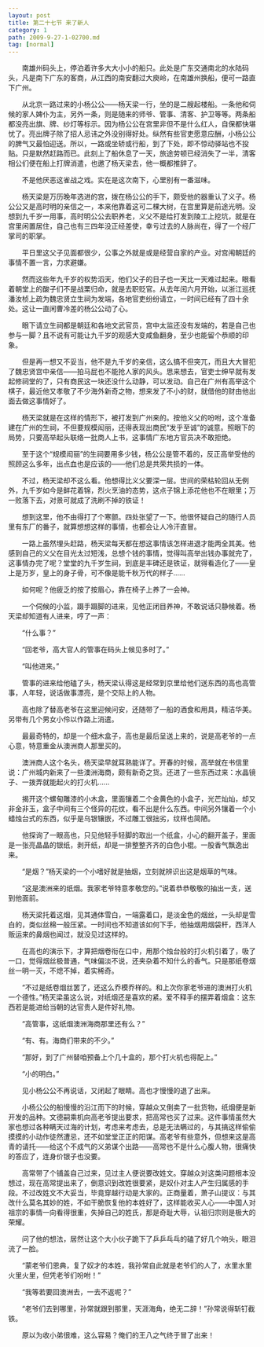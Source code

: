 ```yaml
---
layout: post
title: 第二十七节 来了新人
category: 1
path: 2009-9-27-1-02700.md
tag: [normal]
---
```


　　南雄州码头上，停泊着许多大大小小的船只。此处是广东交通南北的水陆码头，凡是南下广东的客商，从江西的南安翻过大庾岭，在南雄州换船，便可一路直下广州。

　　从北京一路过来的小杨公公——杨天梁一行，坐的是二艘起楼船。一条他和伺候的家人婢仆为主，另外一条，则是随来的师爷、管事、清客、护卫等等。两条船都没亮出旗、牌、纱灯等标示。因为杨公公在宫里非但不是什么红人，自保都快堪忧了。亮出牌子除了招人忌讳之外没别得好处。纵然有些官吏愿意应酬，小杨公公的脾气又最怕迎送。所以，一路或坐轿或行船，到了下处，即不惊动驿站也不投贴。只是默然赶路而已。此刻上了船休息了一天，旅途劳顿已经消失了一半，清客相公们便在船上打牌消遣，也邀了杨天梁去，他一概都推辞了。

　　不是他厌恶这雀战之戏。实在是这次南下，心里别有一番滋味。

　　杨天梁是万历晚年选进的宫，拨在杨公公的手下，颇受他的器重认了义子。杨公公又是高时明的亲信之一，本来他靠着这可二棵大树，在宫里算是前途光明。没想到九千岁一用事，高时明公公去职养老，义父不是给打发到陵工上挖坑，就是在宫里闲置居住，自己也有三四年没正经差使，幸亏过去的人脉尚在，得了一个经厂掌司的职掌。

　　平日里这父子见面都很少，公事之外就是或是经营自家的产业。对宫闱朝廷的事情不置一言，力求避嫌。

　　然而这些年九千岁的权势滔天，他们父子的日子也一天比一天难过起来。眼看着朝堂上的酸子们不是战栗归命，就是去职贬官。从去年闰六月开始，以浙江巡抚潘汝桢上疏为魏忠贤立生祠为发端，各地官吏纷纷请立，一时间已经有了四十余处。这让一直闲曹冷差的杨公公动了心。

　　眼下请立生祠都是朝廷和各地文武官员，宫中太监还没有发端的，若是自己也参与一脚？且不说有可能让九千岁的观感大变咸鱼翻身，至少也能留个恭顺的印象。

　　但是再一想又不妥当，他不是九千岁的亲信，这么搞不但突兀，而且大大冒犯了魏忠贤宫中亲信——拍马屁也不能抢人家的风头。思来想去，官吏士绅早就有发起修祠堂的了，只有商民这一块还没什么动静，可以发动。自己在广州有高举这个棋子，最近他又孝敬了不少海外新奇之物，想来发了不小的财，就借他的财由他出面去做这事情好了。

　　杨天梁就是在这样的情形下，被打发到广州来的。按他义父的吩咐，这个准备建在广州的生祠，不但要规模闳丽，还得表现出商民“发乎至诚”的诚意。照眼下的局势，只要高举起头联络一批商人上书，这事情广东地方官员决不敢拒绝。

　　至于这个“规模闳丽”的生祠要用多少钱，杨公公是管不着的，反正高举受他的照顾这么多年，出点血也是应该的——他们总是共荣共损的一体。

　　不过，杨天梁却不这么看。他想得比义父要深一层。世间的荣枯轮回从无例外，九千岁如今是鲜花着锦，烈火烹油的态势，这点子锦上添花他也不在眼里；万一败落下去，对景可就成了洗刷不掉的铁证！

　　想到这里，他不由得打了个寒颤。四处张望了一下。他很怀疑自己的随行人员里有东厂的番子，就算想想这样的事情，也都会让人冷汗直冒。

　　一路上虽然埋头赶路，杨天梁每天都在想这事情该怎样进退才能两全其美。他感到自己的义父在目光太过短浅，总想个钱的事情，觉得叫高举出钱办事就完了，这事情办完了呢？堂堂的九千岁生祠，到底是丰碑还是铁证，就得看造化了——皇上是万岁，皇上的身子骨，可不像是能千秋万代的样子……

　　如何呢？他疲乏的按了按眉心，靠在椅子上养了一会神。

　　一个伺候的小监，蹑手蹑脚的进来，见他正闭目养神，不敢说话只静候着。杨天梁却知道有人进来，哼了一声：

　　“什么事？”

　　“回老爷，高大官人的管事在码头上候见多时了。”

　　“叫他进来。”

　　管事的进来给他磕了头，杨天梁认得这是经常到京里给他们送东西的高也高管事，人年轻，说话做事漂亮，是个交际上的人物。

　　高也除了替高老爷在这里迎候问安，还随带了一船的酒食和用具，精洁华美。另带有几个男女小伶以作路上消遣。

　　最最奇特的，却是一个细木盒子，高也是最后呈送上来的，说是高老爷的一点心意，特意重金从澳洲商人那里买的。

　　澳洲商人这个名头，杨天梁早就耳熟能详了。开春的时候，高举就在书信里说：广州城内新来了一些澳洲海商，颇有新奇之货。还进了一些东西过来：水晶镜子、一拨弄就能起火的打火机……

　　揭开这个螺甸雕漆的小木盒，里面镶着二个金黄色的小盒子，光芒灿灿，却又非金非玉，盒子中间有三个怪异的花纹，看不出是什么东西。中间另外镶着一个小蜡烛台式的东西，似乎是乌银镶嵌，不过雕工很拙劣，纹样也简陋。

　　他探询了一眼高也，只见他轻手轻脚的取出一个纸盒，小心的翻开盖子，里面是一张亮晶晶的银纸，剥开纸，却是一排整整齐齐的白色小棍。一股香气飘逸出来。

　　“是烟？”杨天梁的一个小嗜好就是抽烟，立刻就辨识出这是烟草的气味。

　　“这是澳洲来的纸烟。我家老爷特意孝敬您的。”说着恭恭敬敬的抽出一支，送到他面前。

　　杨天梁托着这烟，见其通体雪白，一端露着口，是淡金色的烟丝，一头却是雪白的，类似丝棉一般压紧。一时间也不知道该如何下手，他抽烟用烟袋杆，西洋人贩运来的鼻烟也闻过，就没见过这样的。

　　在高也的演示下，才算把烟卷衔在口中，用那个烛台般的打火机引着了，吸了一口，觉得烟丝极普通，气味偏淡不说，还夹杂着不知什么的香气。只是那纸卷烟丝一明一灭，不熄不掉，着实稀奇。

　　“不过是纸卷烟丝罢了，还这么乔模乔样的。和上次你家老爷进的澳洲打火机一个德性。”杨天梁虽这么说，对纸烟还是喜欢的紧。爱不释手的摆弄着烟盒：这东西若是能进给当朝的达官贵人是件好礼物。

　　“高管事，这纸烟澳洲海商那里还有么？”

　　“有、有。海商们带来的不少。”

　　“那好，到了广州替咱预备上个几十盒的，那个打火机也得配上。”

　　“小的明白。”

　　见小杨公公不再说话，又闭起了眼睛。高也才慢慢的退了出来。

　　小杨公公的船慢慢的沿江而下的时候，穿越众又倒卖了一批货物，纸烟便是新开发的品种。文德嗣乘机向高老爷提出要求，把高常也买了过来。这件事情虽然大家也想过各种瞒天过海的计划，考虑来考虑去，总是无法瞒过的，与其搞这样偷偷摸摸的小动作徒然遭忌，还不如堂堂正正的阳谋。高老爷有些意外，但想来这是高青的请托——给这个不成气的义弟谋个出路——高常也不是什么心腹人物，很痛快的答应了，连身价银子也没要。

　　高常带了个铺盖自己过来，见过主人便说要改姓文。穿越众对这类问题根本没想过，现在高常提出来了，倒意识到改姓很要紧，是奴仆对主人产生归属感的手段。不过改姓文不大妥当，毕竟穿越行动是大家的。正商量着，萧子山提议：与其改什么莫名其妙的姓，不如干脆恢复他的本姓好了，这样能收买人心——中国人对祖宗的事情一向看得很重，失掉自己的姓氏，那是奇耻大辱，认祖归宗则是极大的荣耀。

　　问了他的想法，居然让这个大小伙子跪下了乒乒乓乓的磕了好几个响头，眼泪流了一脸。

　　“蒙老爷们恩典，复了奴才的本姓，我孙常自此就是老爷们的人了，水里水里火里火里，但凭老爷们吩咐！”

　　“我等若要回澳洲去，一去不返呢？”

　　“老爷们去到哪里，孙常就跟到那里，天涯海角，绝无二辞！”孙常说得斩钉截铁。

　　原以为收小弟很难，这么容易？俺们的王八之气终于冒了出来！

